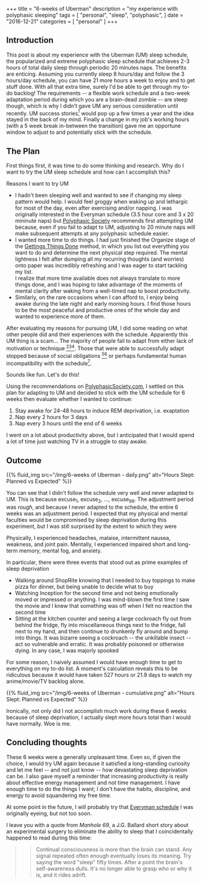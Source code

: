 +++
title = "6-weeks of Uberman"
description = "my experience with polyphasic sleeping"
tags = [
    "personal",
    "sleep",
    "polyphasic",
]
date = "2016-12-21"
categories = [
    "personal"
]
+++

## Introduction
This post is about my experience with the Uberman (UM) sleep schedule, the popularized and extreme polyphasic sleep schedule that achieves 2-3 hours of total daily sleep through periodic 20 minutes naps. The benefits are enticing. Assuming you currently sleep 8 hours/day and follow the 3 hours/day schedule, you can have 21 more hours a week to enjoy and to get stuff done. With all that extra time, surely I'd be able to get through my to-do backlog! The requirements -- a flexible work schedule and a two-week adaptation period during which you are a brain-dead zombie -- are steep though, which is why I didn't gave UM any serious consideration until recently. UM success stories[<sup>1</sup>][1] would pop up a few times a year and the idea stayed in the back of my mind. Finally a change in my job's working hours (with a 5 week break in-between the transition) gave me an opportune window to adjust to and potentially stick with the schedule.

## The Plan
First things first, it was time to do some thinking and research. Why do I want to try the UM sleep schedule and how can I accomplish this?

Reasons I want to try UM

 * I hadn't been sleeping well and wanted to see if changing my sleep pattern would help. I would feel groggy when waking up and lethargic for most of the day, even after exercising and/or napping. I was originally interested in the Everyman schedule (3.5 hour core and 3 x 20 mininute naps) but [Polyphasic Society](http://www.polyphasicsociety.com/polyphasic-sleep/overviews/everyman) recommends first attempting UM because, even if you fail to adapt to UM, adjusting to 20 minute naps will make subsequent attempts at any polyphasic schedule easier.
* I wanted more time to do things. I had just finished the Organize stage of the [Gettings Things Done](https://en.wikipedia.org/wiki/Getting_Things_Done) method, in which you list out everything you want to do and determine the next physical step required. The mental lightness I felt after dumping all my recurring thoughts (and worries) onto paper was incredibly refreshing and I was eager to start tackling my list.  
I realize that more time available does not always translate to more things done, and I was hoping to take advantage of the moments of mental clarity after waking from a well-timed nap to boost productivity.
* Similarly, on the rare occasions when I can afford to, I enjoy being awake during the late night and early morning hours. I find those hours to be the most peaceful and productive ones of the whole day and wanted to experience more of them.

After evaluating my reasons for pursuing UM, I did some reading on what other people did and their experiences with the schedule. Apparently this UM thing is a scam... The majority of people fail to adapt from either lack of motivation or technique [<sup>2</sup>][2][<sup>3</sup>][3][<sup>4</sup>][4]. Those that were able to successfully adapt stopped because of social obligations [<sup>5</sup>][5][<sup>6</sup>][6] or perhaps fundamental human incompatibility with the schedule[<sup>7</sup>][7].

Sounds like fun. Let's do this!

Using the recommendations on [PolyphasicSociety.com](http://polyphasicsociety.com/polyphasic-sleep/overviews/), I settled on this plan for adapting to UM and decided to stick with the UM schedule for 6 weeks then evaluate whether I wanted to continue:

1. Stay awake for 24-48 hours to induce REM deprivation, i.e. exaptation
2. Nap every 2 hours for 3 days
3. Nap every 3 hours until the end of 6 weeks

I went on a lot about productivity above, but I anticipated that I would spend a lot of time just watching TV in a struggle to stay awake.

## Outcome
{{% fluid_img src="/img/6-weeks of Uberman - daily.png" alt="Hours Slept: Planned vs Expected" %}}

You can see that I didn't follow the schedule very well and never adapted to UM. This is because excuse<sub>1</sub>, excuse<sub>2</sub>, ..., excuse<sub>99</sub>. The adjustment period was *rough*, and because I never adapted to the schedule, the entire 6 weeks was an adjustment period. I expected that my physical and mental faculties would be compromised by sleep deprivation during this experiment, but I was still surprised by the extent to which they were

Physically, I experienced headaches, malaise, intermittent nausea, weakness, and joint pain. Mentally, I experienced impaired short and long-term memory, mental fog, and anxiety.

In particular, there were three events that stood out as prime examples of sleep deprivation

* Walking around ShopRite knowing that I needed to buy toppings to make pizza for dinner, but being unable to decide what to buy
* Watching Inception for the second time and not being emotionally moved or impressed or anything. I was mind-blown the first time I saw the movie and I knew that something was off when I felt no reaction the second time
* Sitting at the kitchen counter and seeing a large cockroach fly out from behind the fridge, fly into miscellaneous things next to the fridge, fall next to my hand, and then continue to drunkenly fly around and bump into things. It was bizarre seeing a cockroach -- the unkillable insect -- act so vulnerable and erratic. It was probably poisoned or otherwise dying. In any case, I was majorly spooked

For some reason, I naively assumed I would have enough time to get to everything on my to-do list. A moment's calculation reveals this to be ridiculous because it would have taken 527 hours or 21.9 days to watch my anime/movie/TV backlog alone.

{{% fluid_img src="/img/6-weeks of Uberman - cumulative.png" alt="Hours Slept: Planned vs Expected" %}}

Ironically, not only did I not accomplish much work during these 6 weeks because of sleep deprivation, I actually slept more hours total than I would have normally. Woe is me.

## Concluding thoughts
These 6 weeks were a generally unpleasant time. Even so, if given the choice, I would try UM again because it satisfied a long-standing curiosity and let me feel -- and not just know -- how devastating sleep deprivation can be. I also gave myself a reminder that increasing productivity is really about effective energy management and not time management. I have enough time to do the things I want; I don't have the habits, discipline, and energy to avoid squandering my free time.

At some point in the future, I will probably try that [Everyman schedule](http://www.polyphasicsociety.com/polyphasic-sleep/overviews/everyman) I was originally eyeing, but not too soon.

I leave you with a quote from *Manhole 69*, a J.G. Ballard short story about an experimental surgery to eliminate the ability to sleep that I coincidentally happened to read during this time:

>> Continual consciousness is more than the brain can stand. Any signal repeated often enough eventually loses its meaning. Try saying the word "sleep" fifty times. After a point the brain's self-awareness dulls. It's no longer able to grasp who or why it is, and it rides adrift.

[1]: http://www.businessinsider.com/this-guy-has-only-slept-45-hours-per-day-for-two-years-2013-11
[2]: https://www.codeword.xyz/2016/03/03/my-experience-with-the-uberman-sleep-schedule/
[3]: https://mysleepexperiment.wordpress.com/effects-of-polyphasic-sleep-on-health/
[4]: http://www.lifehacker.com.au/2012/07/what-i-learned-through-completely-failing-to-master-polyphasic-sleep/
[5]: http://www.stevepavlina.com/blog/2007/03/polyphasic-sleep-one-year-later/
[6]: http://qz.com/430415/i-once-tried-to-cheat-sleep-and-for-a-year-i-succeeded/
[7]: https://www.supermemo.com/en/articles/polyphasic2010
[8]: https://www.polyphasicsociety.com/polyphasic-sleep/overviews/uberman-2/
